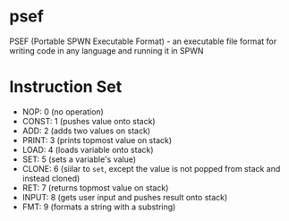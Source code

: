 # psef
PSEF (Portable SPWN Executable Format) - an executable file format for writing code in any language and running it in SPWN

# Instruction Set
- NOP: 0 (no operation)
- CONST: 1 (pushes value onto stack)
- ADD: 2 (adds two values on stack)
- PRINT: 3 (prints topmost value on stack)
- LOAD: 4 (loads variable onto stack)
- SET: 5 (sets a variable's value)
- CLONE: 6 (siilar to `set`, except the value is not popped from stack and instead cloned)
- RET: 7 (returns topmost value on stack)
- INPUT: 8 (gets user input and pushes result onto stack)
- FMT: 9 (formats a string with a substring)
